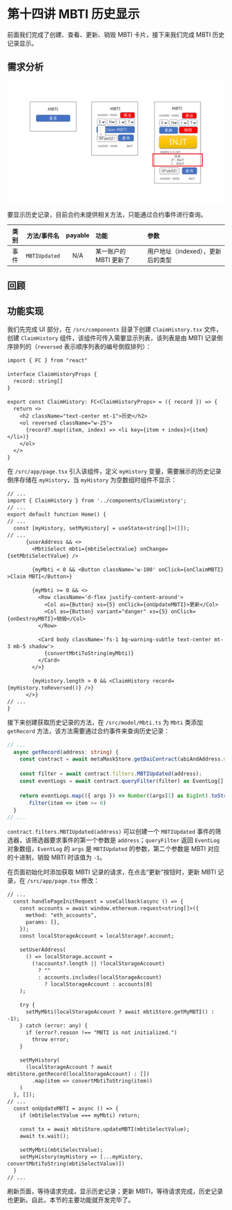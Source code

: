 # 第十四讲 MBTI 历史显示

前面我们完成了创建、查看、更新、销毁 MBTI 卡片，接下来我们完成 MBTI 历史记录显示。

## 需求分析

![线框图](./image/wireframe_drawing_lecture14.png)

要显示历史记录，目前合约未提供相关方法，只能通过合约事件进行查询。

| 类别 | 方法/事件名 | payable | 功能 | 参数 |
| :--: | :--: | :--: | :-- | :-- |
| 事件 | `MBTIUpdated` | N/A | 某一账户的 MBTI 更新了 | 用户地址（indexed），更新后的类型 |

## 回顾



## 功能实现

我们先完成 UI 部分，在 `/src/components` 目录下创建 `ClaimHistory.tsx` 文件，创建 `ClaimHistory` 组件，该组件可传入需要显示列表，该列表是由 MBTI 记录倒序排列的（`reversed` 表示顺序列表的编号倒叙排列）：

```tsx
import { FC } from "react"

interface ClaimHistoryProps {
  record: string[]
}

export const ClaimHistory: FC<ClaimHistoryProps> = ({ record }) => {
  return <>
    <h2 className="text-center mt-1">历史</h2>
    <ol reversed className="w-25">
      {record?.map((item, index) => <li key={item + index}>{item}</li>)}
    </ol>
  </>
}
```

在 `/src/app/page.tsx` 引入该组件，定义 `myHistory` 变量，需要展示的历史记录倒序存储在 `myHistory`，当 `myHistory` 为空数组时组件不显示：

```tsx
// ...
import { ClaimHistory } from '../components/ClaimHistory';
// ...
export default function Home() {
// ...
  const [myHistory, setMyHistory] = useState<string[]>([]);
// ...
      {userAddress && <>
        <MbtiSelect mbti={mbtiSelectValue} onChange={setMbtiSelectValue} />

        {myMbti < 0 && <Button className='w-100' onClick={onClaimMBTI} >Claim MBTI</Button>}

        {myMbti >= 0 && <>
          <Row className='d-flex justify-content-around'>
            <Col as={Button} xs={5} onClick={onUpdateMBTI}>更新</Col>
            <Col as={Button} variant="danger" xs={5} onClick={onDestroyMBTI}>销毁</Col>
          </Row>

          <Card body className='fs-1 bg-warning-subtle text-center mt-3 mb-5 shadow'>
            {convertMbtiToString(myMbti)}
          </Card>
        </>}

        {myHistory.length > 0 && <ClaimHistory record={myHistory.toReversed()} />}
      </>}
// ...
}
```

接下来创建获取历史记录的方法，在 `/src/model/Mbti.ts` 为 `Mbti` 类添加 `getRecord` 方法，该方法需要通过合约事件来查询历史记录：

```ts
// ...
  async getRecord(address: string) {
    const contract = await metaMaskStore.getDaiContract(abiAndAddress.mbti);

    const filter = await contract.filters.MBTIUpdated(address);
    const eventLogs = await contract.queryFilter(filter) as EventLog[];

    return eventLogs.map(({ args }) => Number((args[1] as BigInt).toString()))
      .filter(item => item >= 0)
  }
// ...
```

`contract.filters.MBTIUpdated(address)` 可以创建一个 `MBTIUpdated` 事件的筛选器，该筛选器要求事件的第一个参数是 `address`；`queryFilter` 返回 `EventLog` 对象数组，`EventLog` 的 `args` 是 `MBTIUpdated` 的参数，第二个参数是 MBTI 对应的十进制，销毁 MBTI 时该值为 `-1`。

在页面初始化时添加获取 MBTI 记录的请求，在点击“更新”按钮时，更新 MBTI 记录，在 `/src/app/page.tsx` 修改：

```tsx
// ...
  const handlePageInitRequest = useCallback(async () => {
    const accounts = await window.ethereum.request<string[]>({
      method: "eth_accounts",
      params: [],
    });
    const localStorageAccount = localStorage?.account;

    setUserAddress(
      () => localStorage.account =
        (!accounts?.length || !localStorageAccount)
          ? ""
          : accounts.includes(localStorageAccount)
            ? localStorageAccount : accounts[0]
    );

    try {
      setMyMbti(localStorageAccount ? await mbtiStore.getMyMBTI() : -1);
    } catch (error: any) {
      if (error?.reason !== "MBTI is not initialized.")
        throw error;
    }

    setMyHistory(
      (localStorageAccount ? await mbtiStore.getRecord(localStorageAccount) : [])
        .map(item => convertMbtiToString(item))
    )
  }, []);
// ...
  const onUpdateMBTI = async () => {
    if (mbtiSelectValue === myMbti) return;

    const tx = await mbtiStore.updateMBTI(mbtiSelectValue);
    await tx.wait();

    setMyMbti(mbtiSelectValue);
    setMyHistory(myHistory => [...myHistory, convertMbtiToString(mbtiSelectValue)])
  }
// ...
```

刷新页面，等待请求完成，显示历史记录；更新 MBTI，等待请求完成，历史记录也更新。自此，本节的主要功能就开发完毕了。
